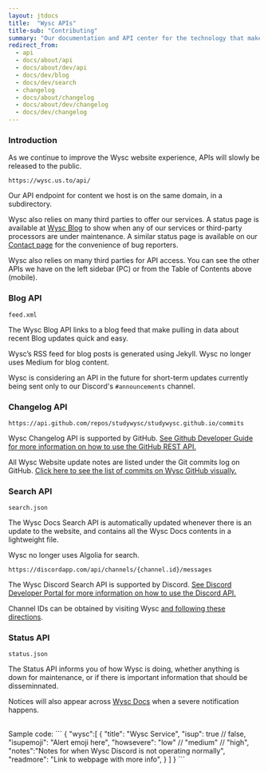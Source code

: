 ```yaml
---
layout: jtdocs
title:  "Wysc APIs"
title-sub: "Contributing"
summary: "Our documentation and API center for the technology that makes Wysc possible. Integrate Wysc into your product!"
redirect_from:
  - api
  - docs/about/api
  - docs/about/dev/api
  - docs/dev/blog
  - docs/dev/search
  - changelog
  - docs/about/changelog
  - docs/about/dev/changelog
  - docs/dev/changelog
---
```


### Introduction

As we continue to improve the Wysc website experience, APIs will slowly be released to the public.

```
https://wysc.us.to/api/
```

Our API endpoint for content we host is on the same domain, in a subdirectory.

Wysc also relies on many third parties to offer our services. A status page is available at [Wysc Blog](/blog) to show when any of our services or third-party processors are under maintenance. A similar status page is available on our [Contact page](/docs/contact) for the convenience of bug reporters.

Wysc also relies on many third parties for API access. You can see the other APIs we have on the left sidebar (PC) or from the Table of Contents above (mobile).


### Blog API

```
feed.xml
```

The Wysc Blog API links to a blog feed that make pulling in data about recent Blog updates quick and easy.

Wysc’s RSS feed for blog posts is generated using Jekyll. Wysc no longer uses Medium for blog content.

Wysc is considering an API in the future for short-term updates currently being sent only to our Discord's `#announcements` channel.



### Changelog API

```
https://api.github.com/repos/studywysc/studywysc.github.io/commits
```

Wysc Changelog API is supported by GitHub. [See Github Developer Guide for more information on how to use the GitHub REST API.](https://developer.github.com/v3/repos/commits/)

All Wysc Website update notes are listed under the Git commits log on GitHub. [Click here to see the list of commits on Wysc GitHub visually.](https://github.com/studywysc/studywysc.github.io/commits/master)


### Search API

```
search.json
```

The Wysc Docs Search API is automatically updated whenever there is an update to the website, and contains all the Wysc Docs contents in a lightweight file.

Wysc no longer uses Algolia for search.


```
https://discordapp.com/api/channels/{channel.id}/messages
```

The Wysc Discord Search API is supported by Discord. [See Discord Developer Portal for more information on how to use the Discord API.](https://discordapp.com/developers/docs/resources/channel#get-channel-messages)

Channel IDs can be obtained by visiting Wysc [and following these directions](https://support.discordapp.com/hc/en-us/articles/206346498-Where-can-I-find-my-User-Server-Message-ID-).




### Status API

```
status.json
```

The Status API informs you of how Wysc is doing, whether anything is down for maintenance, or if there is important information that should be disseminnated.

Notices will also appear across [Wysc Docs](/docs) when a severe notification happens.

<br>
Sample code:
```
{
  "wysc":[
    {
      "title": "Wysc Service",
      "isup": true // false,
      "isupemoji": "Alert emoji here",
      "howsevere": "low" // "medium" // "high",
      "notes":"Notes for when Wysc Discord is not operating normally",
      "readmore": "Link to webpage with more info",
    }
  ]
}
```
